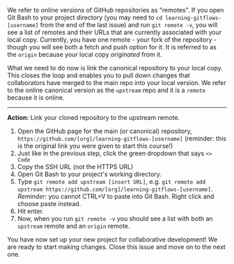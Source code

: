 We refer to online versions of GitHub repositories as "remotes". If you open Git Bash to your project directory (you may need to `cd learning-gitflows-[username]` from the end of the last issue) and run `git remote -v`, you will see a list of remotes and their URLs that are currently associated with your local copy. Currently, you have one remote - your fork of the repository - though you will see both a fetch and push option for it. It is referred to as the `origin` because your local copy *originated* from it. 

What we need to do now is link the canonical repository to your local copy. This closes the loop and enables you to pull down changes that collaborators have merged to the main repo into your local version. We refer to the online canonical version as the `upstream` repo and it is a `remote` because it is online.

----
**Action:** Link your cloned repository to the upstream remote.

1. Open the GitHub page for the main (or canonical) repository, `https://github.com/[org]/learning-gitflows-[username]` (reminder: this is the original link you were given to start this course!)
2. Just like in the previous step, click the green dropdown that says `<> Code`
3. Copy the SSH URL (not the HTTPS URL)
4. Open Git Bash to your project's working directory.  
5. Type `git remote add upstream [insert URL]`, e.g. `git remote add upstream https://github.com/[org]/learning-gitflows-[username]`. *Reminder:* you cannot CTRL+V to paste into Git Bash. Right click and choose paste instead.
6. Hit enter.
7. Now, when you run `git remote -v` you should see a list with both an `upstream` remote and an `origin` remote.

You have now set up your new project for collaborative development! We are ready to start making changes. Close this issue and move on to the next one.
